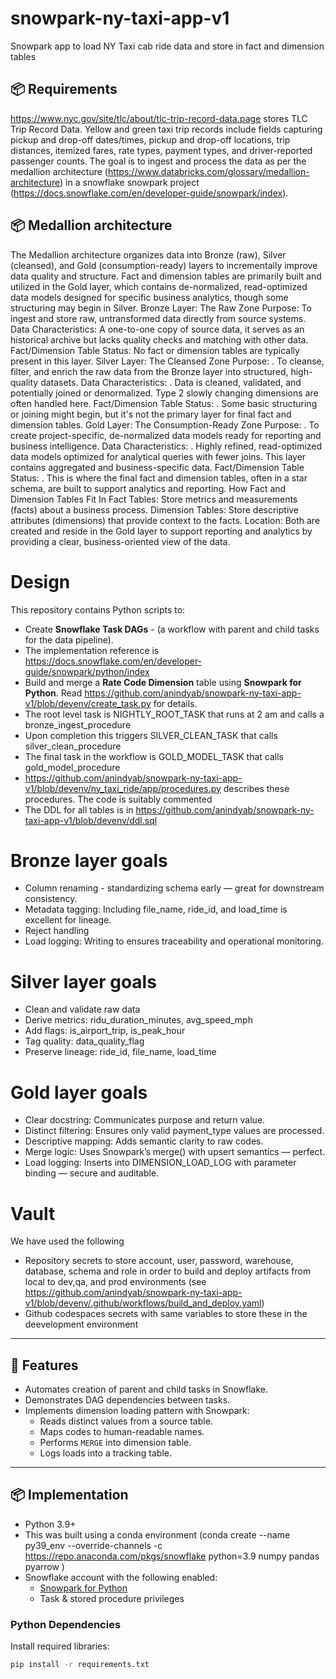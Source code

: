 # snowpark-ny-taxi-app-v1
Snowpark app to load NY Taxi cab ride data and store in fact and dimension tables

## 📦 Requirements

https://www.nyc.gov/site/tlc/about/tlc-trip-record-data.page stores TLC Trip Record Data. Yellow and green taxi trip records include fields capturing pickup and drop-off dates/times, pickup and drop-off locations, trip distances, itemized fares, rate types, payment types, and driver-reported passenger counts. The goal is to ingest and process the data as per the medallion architecture (https://www.databricks.com/glossary/medallion-architecture) in a snowflake snowpark project (https://docs.snowflake.com/en/developer-guide/snowpark/index).  

## 📦 Medallion architecture

The Medallion architecture organizes data into Bronze (raw), Silver (cleansed), and Gold (consumption-ready) layers to incrementally improve data quality and structure. Fact and dimension tables are primarily built and utilized in the Gold layer, which contains de-normalized, read-optimized data models designed for specific business analytics, though some structuring may begin in Silver. 
Bronze Layer: The Raw Zone
Purpose: To ingest and store raw, untransformed data directly from source systems. 
Data Characteristics: A one-to-one copy of source data, it serves as an historical archive but lacks quality checks and matching with other data. 
Fact/Dimension Table Status: No fact or dimension tables are typically present in this layer. 
Silver Layer: The Cleansed Zone
Purpose:
.
To cleanse, filter, and enrich the raw data from the Bronze layer into structured, high-quality datasets. 
Data Characteristics:
.
Data is cleaned, validated, and potentially joined or denormalized. Type 2 slowly changing dimensions are often handled here. 
Fact/Dimension Table Status:
.
Some basic structuring or joining might begin, but it's not the primary layer for final fact and dimension tables. 
Gold Layer: The Consumption-Ready Zone 
Purpose:
.
To create project-specific, de-normalized data models ready for reporting and business intelligence.
Data Characteristics:
.
Highly refined, read-optimized data models optimized for analytical queries with fewer joins. This layer contains aggregated and business-specific data.
Fact/Dimension Table Status:
.
This is where the final fact and dimension tables, often in a star schema, are built to support analytics and reporting.
How Fact and Dimension Tables Fit In
Fact Tables: Store metrics and measurements (facts) about a business process. 
Dimension Tables: Store descriptive attributes (dimensions) that provide context to the facts. 
Location: Both are created and reside in the Gold layer to support reporting and analytics by providing a clear, business-oriented view of the data. 


# Design

This repository contains Python scripts to:
- Create **Snowflake Task DAGs** - (a workflow with parent and child tasks for the data pipeline).
- The implementation reference is https://docs.snowflake.com/en/developer-guide/snowpark/python/index
- Build and merge a **Rate Code Dimension** table using **Snowpark for Python**. Read https://github.com/anindyab/snowpark-ny-taxi-app-v1/blob/devenv/create_task.py for details.
- The root level task is NIGHTLY_ROOT_TASK that runs at 2 am and calls a bronze_ingest_procedure
- Upon completion this triggers SILVER_CLEAN_TASK that calls silver_clean_procedure
- The final task in the workflow is GOLD_MODEL_TASK that calls gold_model_procedure 
- https://github.com/anindyab/snowpark-ny-taxi-app-v1/blob/devenv/ny_taxi_ride/app/procedures.py describes these procedures. The code is suitably commented
- The DDL for all tables is in https://github.com/anindyab/snowpark-ny-taxi-app-v1/blob/devenv/ddl.sql

# Bronze layer goals

- Column renaming - standardizing schema early — great for downstream consistency.
- Metadata tagging: Including file_name, ride_id, and load_time is excellent for lineage.
- Reject handling
- Load logging: Writing to  ensures traceability and operational monitoring.

# Silver layer goals

- Clean and validate raw data
- Derive metrics: ridu_duration_minutes, avg_speed_mph
- Add flags: is_airport_trip, is_peak_hour
- Tag quality: data_quality_flag
- Preserve lineage: ride_id, file_name, load_time

# Gold layer goals

- Clear docstring: Communicates purpose and return value.
- Distinct filtering: Ensures only valid payment_type values are processed.
- Descriptive mapping: Adds semantic clarity to raw codes.
- Merge logic: Uses Snowpark’s merge() with upsert semantics — perfect.
- Load logging: Inserts into DIMENSION_LOAD_LOG with parameter binding — secure and auditable.


# Vault
We have used the following
- Repository secrets to store account, user, password, warehouse, database, schema and role in order to build and deploy artifacts from local to dev,qa, and prod environments (see https://github.com/anindyab/snowpark-ny-taxi-app-v1/blob/devenv/.github/workflows/build_and_deploy.yaml)
- Github codespaces secrets with same variables to store these in the deevelopment environment


---

## 🚀 Features
- Automates creation of parent and child tasks in Snowflake.
- Demonstrates DAG dependencies between tasks.
- Implements dimension loading pattern with Snowpark:
  - Reads distinct values from a source table.
  - Maps codes to human-readable names.
  - Performs `MERGE` into dimension table.
  - Logs loads into a tracking table.

---

## 📦 Implementation

- Python 3.9+  
- This was built using a conda environment (conda create --name py39_env --override-channels -c https://repo.anaconda.com/pkgs/snowflake python=3.9 numpy pandas pyarrow
)
- Snowflake account with the following enabled:
  - [Snowpark for Python](https://docs.snowflake.com/en/developer-guide/snowpark/python/index)
  - Task & stored procedure privileges

### Python Dependencies
Install required libraries:
```bash
pip install -r requirements.txt


